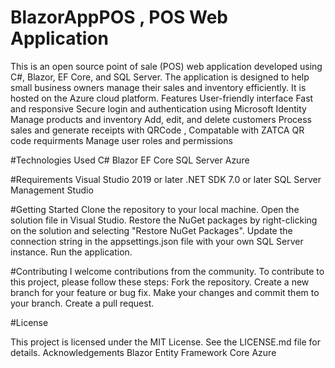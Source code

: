 # BlazorAppPOS  , POS Web Application



This is an open source point of sale (POS) web application developed using C#, Blazor, EF Core, and SQL Server. The application is designed to help small business owners manage their sales and inventory efficiently. It is hosted on the Azure cloud platform.
Features
    User-friendly interface
    Fast and responsive
    Secure login and authentication using Microsoft Identity
    Manage products and inventory
    Add, edit, and delete customers
    Process sales and generate receipts with QRCode , Compatable with ZATCA QR code requirments
    Manage user roles and permissions


#Technologies Used
    C#
    Blazor
    EF Core
    SQL Server
    Azure

#Requirements
    Visual Studio 2019 or later
    .NET SDK 7.0 or later
    SQL Server Management Studio

#Getting Started
    Clone the repository to your local machine.
    Open the solution file in Visual Studio.
    Restore the NuGet packages by right-clicking on the solution and selecting "Restore NuGet Packages".
    Update the connection string in the appsettings.json file with your own SQL Server instance.
    Run the application.

#Contributing
I welcome contributions from the community. To contribute to this project, please follow these steps:
    Fork the repository.
    Create a new branch for your feature or bug fix.
    Make your changes and commit them to your branch.
    Create a pull request.

#License

This project is licensed under the MIT License. See the LICENSE.md file for details.
Acknowledgements
    Blazor
    Entity Framework Core
    Azure
